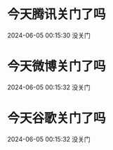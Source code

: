 # 今天腾讯关门了吗

2024-06-05 00:15:30 没关门

# 今天微博关门了吗

2024-06-05 00:15:32 没关门

# 今天谷歌关门了吗

2024-06-05 00:15:32 没关门

